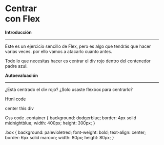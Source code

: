 # Centrar <div> con Flex

**Introducción**

---

Este es un ejercicio sencillo de Flex, pero es algo que tendrás que hacer varias veces. por ello vamos a atacarlo cuanto antes.

Todo lo que necesitas hacer es centrar el div rojo dentro del contenedor padre azul.

**Autoevaluación**

---

¿Está centrado el div rojo?
¿Solo usaste flexbox para centrarlo?

Html code

<!DOCTYPE html>
<html lang="en">
  <head>
    <meta charset="UTF-8">
    <meta http-equiv="X-UA-Compatible" content="IE=edge">
    <meta name="viewport" content="width=device-width, initial-scale=1.0">
    <title>CENTER THIS DIV</title>
    <link rel="stylesheet" href="style.css">
  </head>
  <body>
    <div class="container">
      <div class="box">center this div</div>
    </div>
  </body>
</html>

Css code
.container {
background: dodgerblue;
border: 4px solid midnightblue;
width: 400px;
height: 300px;
}

.box {
background: palevioletred;
font-weight: bold;
text-align: center;
border: 6px solid maroon;
width: 80px;
height: 80px;
}
